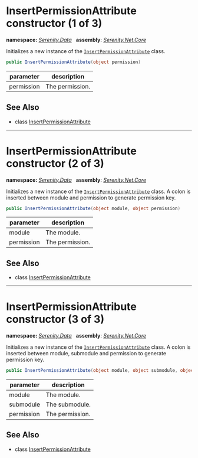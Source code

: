 # InsertPermissionAttribute constructor (1 of 3)
**namespace:** *[Serenity.Data](../../README.md#serenity.data-namespace)*   **assembly**: *[Serenity.Net.Core](../../README.md)*

Initializes a new instance of the [`InsertPermissionAttribute`](../InsertPermissionAttribute.md) class.

```csharp
public InsertPermissionAttribute(object permission)
```

| parameter | description |
| --- | --- |
| permission | The permission. |

## See Also

* class [InsertPermissionAttribute](../InsertPermissionAttribute.md)

---

# InsertPermissionAttribute constructor (2 of 3)
**namespace:** *[Serenity.Data](../../README.md#serenity.data-namespace)*   **assembly**: *[Serenity.Net.Core](../../README.md)*

Initializes a new instance of the [`InsertPermissionAttribute`](../InsertPermissionAttribute.md) class. A colon is inserted between module and permission to generate permission key.

```csharp
public InsertPermissionAttribute(object module, object permission)
```

| parameter | description |
| --- | --- |
| module | The module. |
| permission | The permission. |

## See Also

* class [InsertPermissionAttribute](../InsertPermissionAttribute.md)

---

# InsertPermissionAttribute constructor (3 of 3)
**namespace:** *[Serenity.Data](../../README.md#serenity.data-namespace)*   **assembly**: *[Serenity.Net.Core](../../README.md)*

Initializes a new instance of the [`InsertPermissionAttribute`](../InsertPermissionAttribute.md) class. A colon is inserted between module, submodule and permission to generate permission key.

```csharp
public InsertPermissionAttribute(object module, object submodule, object permission)
```

| parameter | description |
| --- | --- |
| module | The module. |
| submodule | The submodule. |
| permission | The permission. |

## See Also

* class [InsertPermissionAttribute](../InsertPermissionAttribute.md)